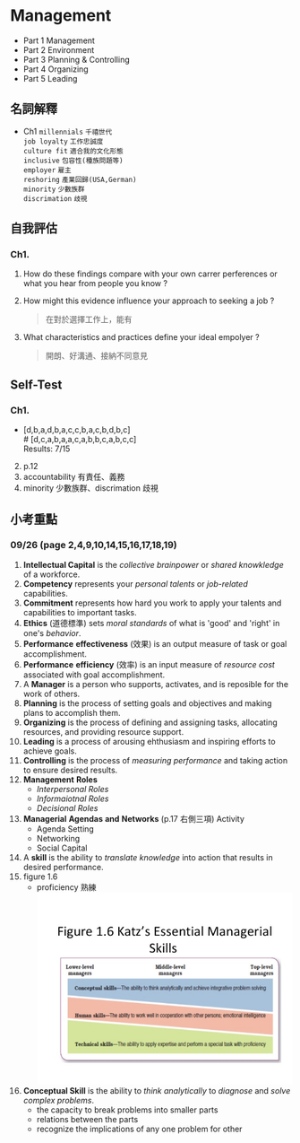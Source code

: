 # Management

+ Part 1 Management
+ Part 2 Environment
+ Part 3 Planning & Controlling
+ Part 4 Organizing
+ Part 5 Leading


## 名詞解釋
+ Ch1
`millennials` `千禧世代`  
`job loyalty` `工作忠誠度`  
`culture fit` `適合我的文化形態`  
`inclusive` `包容性(種族問題等)`  
`employer` `雇主`  
`reshoring` `產業回歸(USA,German)`  
`minority` `少數族群`  
`discrimation` `歧視`  


## 自我評估
### Ch1.

1. How do these findings compare with your own carrer perferences or what you hear from people you know ?
    > 
2. How might this evidence influence your approach to seeking a job ?
    > 在對於選擇工作上，能有
3. What characteristics and practices define your ideal empolyer ?
    > 開朗、好溝通、接納不同意見

## Self-Test
### Ch1.
- [d,b,a,d,b,a,c,c,b,a,c,b,d,b,c]  
\# [d,c,a,b,a,a,c,a,b,b,c,a,b,c,c]  
Results: 7/15  
2) p.12  
4) accountability 有責任、義務  
12) minority 少數族群、discrimation 歧視


## 小考重點
### 09/26 (page 2,4,9,10,14,15,16,17,18,19)
1. **Intellectual Capital** is the _collective brainpower_ or _shared knowkledge_ of a workforce.
2. **Competency** represents your _personal talents_ or _job-related_ capabilities.
3. **Commitment** represents how hard you work to apply your talents and capabilities to important tasks.
4. **Ethics** (道德標準) sets _moral standards_ of what is 'good' and 'right' in one's _behavior_.
5. **Performance** **effectiveness** (效果) is an output measure of task or goal accomplishment.
6. **Performance** **efficiency** (效率) is an input measure of _resource cost_ associated with goal accomplishment.
7. A **Manager** is a person who supports, activates, and is reposible for the work of others.
8. **Planning** is the process of setting goals and objectives and making plans to accomplish them.
9. **Organizing** is the process of defining and assigning tasks, allocating resources, and providing resource support.
10. **Leading** is a process of arousing ehthusiasm and inspiring efforts to achieve goals.
11. **Controlling** is the process of _measuring performance_ and taking action to ensure desired results.
12. **Management** **Roles**
    + _Interpersonal Roles_
    + _Informaiotnal Roles_
    + _Decisional Roles_
13. **Managerial** **Agendas** **and** **Networks** (p.17 右側三項) Activity
    + Agenda Setting
    + Networking
    + Social Capital
14. A **skill** is the ability to _translate knowledge_ into action that results in desired performance.
15. figure 1.6
    + proficiency 熟練
    ![43_figure1.6](https://raw.githubusercontent.com/jason19970210/MarkdownPhotos/master/43.jpg)
16. **Conceptual Skill** is the ability to _think analytically_ to _diagnose_ and _solve complex problems_.
    + the capacity to break problems into smaller parts
    + relations between the parts
    + recognize the implications of any one problem for other